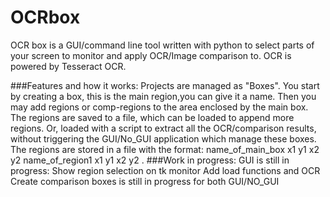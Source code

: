 # OCRbox

OCR box is a GUI/command line tool written with python to select parts of your screen to monitor and apply OCR/Image comparison to.
OCR is powered by Tesseract OCR.

###Features and how it works:
    Projects are managed as "Boxes".
    You start by creating a box, this is the main region,you can give it a name.
    Then you may add regions or comp-regions to the area enclosed by the main box.
    The regions are saved to a file, which can be loaded to append more regions.
    Or, loaded with a script to extract all the OCR/comparison results, without
    triggering the GUI/No_GUI application which manage these boxes.
    The regions are stored in a file with the format:
    name_of_main_box x1 y1 x2 y2
    name_of_region1 x1 y1 x2 y2
    .
###Work in progress: 
    GUI is still in progress:
        Show region selection on tk monitor
    Add load functions and OCR
    Create comparison boxes is still in progress for both GUI/NO_GUI
    
